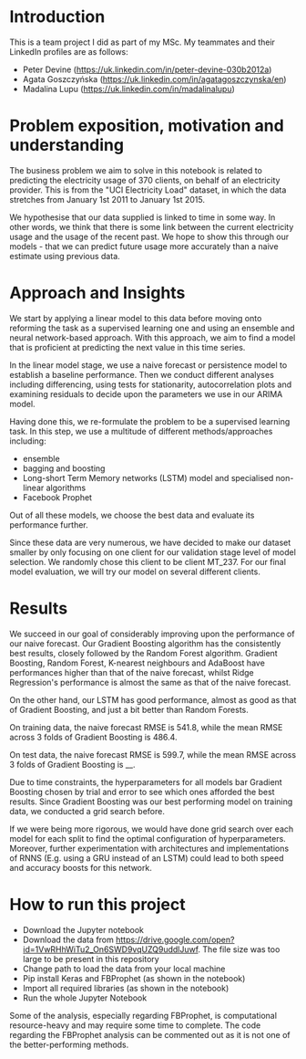 # Introduction

This is a team project I did as part of my MSc. My teammates and their LinkedIn profiles are as follows:

- Peter Devine (https://uk.linkedin.com/in/peter-devine-030b2012a)
- Agata Goszczyńska (https://uk.linkedin.com/in/agatagoszczynska/en)
- Madalina Lupu (https://uk.linkedin.com/in/madalinalupu)

# Problem exposition, motivation and understanding

The business problem we aim to solve in this notebook is related to predicting the electricity usage of 370 clients, on behalf 
of an electricity provider. This is from the "UCI Electricity Load" dataset, in which the data stretches from January 1st 2011 
to January 1st 2015.

We hypothesise that our data supplied is linked to time in some way. In other words, we think that there is some link between 
the current electricity usage and the usage of the recent past. We hope to show this through our models - that we can predict 
future usage more accurately than a naive estimate using previous data.

# Approach and Insights

We start by applying a linear model to this data before moving onto reforming the task as a supervised learning one and using
an ensemble and neural network-based approach. With this approach, we aim to find a model that is proficient at predicting the 
next value in this time series. 

In the linear model stage, we use a naive forecast or persistence model to establish a baseline performance. Then we conduct 
different analyses including differencing, using tests for stationarity, autocorrelation plots and examining residuals to
decide upon the parameters we use in our ARIMA model.

Having done this, we re-formulate the problem to be a supervised learning task. In this step, we use a multitude of different
methods/approaches including:

- ensemble
- bagging and boosting 
- Long-short Term Memory networks (LSTM) model and specialised non-linear algorithms
- Facebook Prophet

Out of all these models, we choose the best data and evaluate its performance further.

Since these data are very numerous, we have decided to make our dataset smaller by only focusing on one client for our 
validation stage level of model selection. We randomly chose this client to be client MT_237. For our final model evaluation, 
we will try our model on several different clients.

# Results

We succeed in our goal of considerably improving upon the performance of our naive forecast. Our Gradient Boosting algorithm 
has the consistently best results, closely followed by the Random Forest algorithm. Gradient Boosting, Random Forest, K-nearest
neighbours and AdaBoost have performances higher than that of the naive forecast, whilst Ridge Regression's performance is almost 
the same as that of the naive forecast.

On the other hand, our LSTM has good performance, almost as good as that of Gradient Boosting, and just a bit better than 
Random Forests. 

On training data, the naive forecast RMSE is 541.8, while the mean RMSE across 3 folds of Gradient Boosting is 486.4. 

On test data, the naive forecast RMSE is 599.7, while the mean RMSE across 3 folds of Gradient Boosting is __. 

Due to time constraints, the hyperparameters for all models bar Gradient Boosting chosen by trial and error to see which ones 
afforded the best results. Since Gradient Boosting was our best performing model on training data, we conducted a grid search 
before.

If we were being more rigorous, we would have done grid search over each model for each split to find the optimal
configuration of hyperparameters. Moreover, further experimentation with architectures and implementations of RNNS (E.g. using a GRU instead of an LSTM) could lead to both
speed and accuracy boosts for this network.

# How to run this project

- Download the Jupyter notebook
- Download the data from https://drive.google.com/open?id=1VwRHhWiTu2_On6SWD9vqUZQ9uddlJuwf. The file size was too large to be
present in this repository
- Change path to load the data from your local machine
- Pip install Keras and FBProphet (as shown in the notebook)
- Import all required libraries (as shown in the notebook)
- Run the whole Jupyter Notebook

Some of the analysis, especially regarding FBProphet, is computational resource-heavy and may require some time to complete. 
The code regarding the FBProphet analysis can be commented out as it is not one of the better-performing methods.
